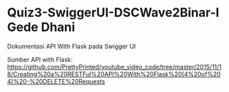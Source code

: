 # Quiz3-SwiggerUI-DSCWave2Binar-I Gede Dhani
Dokumentasi API With Flask pada Swigger UI

Sumber API with Flask:
https://github.com/PrettyPrinted/youtube_video_code/tree/master/2015/11/18/Creating%20a%20RESTFul%20API%20With%20Flask%20(4%20of%204)%20-%20DELETE%20Requests
